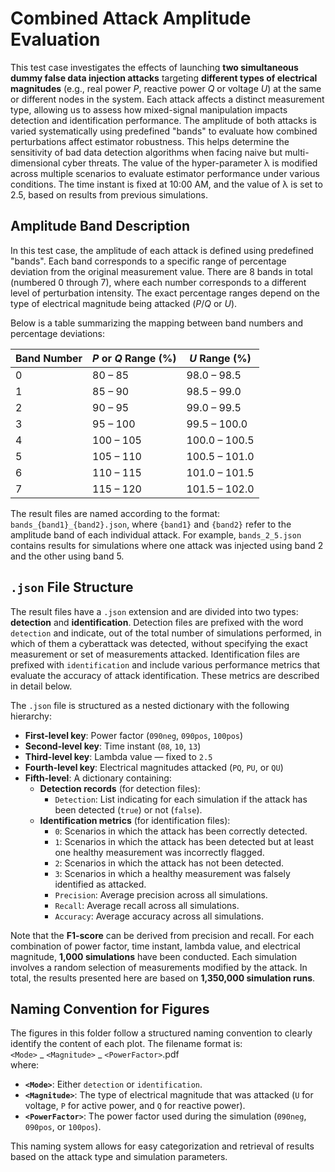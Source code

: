 # Combined Attack Amplitude Evaluation

This test case investigates the effects of launching **two simultaneous dummy false data injection attacks** targeting **different types of electrical magnitudes** (e.g., real power *P*, reactive power *Q* or voltage *U*) at the same or different nodes in the system. Each attack affects a distinct measurement type, allowing us to assess how mixed-signal manipulation impacts detection and identification performance. The amplitude of both attacks is varied systematically using predefined "bands" to evaluate how combined perturbations affect estimator robustness. This helps determine the sensitivity of bad data detection algorithms when facing naive but multi-dimensional cyber threats. The value of the hyper-parameter λ is modified across multiple scenarios to evaluate estimator performance under various conditions. The time instant is fixed at 10:00 AM, and the value of λ is set to 2.5, based on results from previous simulations.

## Amplitude Band Description

In this test case, the amplitude of each attack is defined using predefined "bands". Each band corresponds to a specific range of percentage deviation from the original measurement value. There are 8 bands in total (numbered 0 through 7), where each number corresponds to a different level of perturbation intensity. The exact percentage ranges depend on the type of electrical magnitude being attacked (*P*/*Q* or *U*).

Below is a table summarizing the mapping between band numbers and percentage deviations:

| Band Number | *P* or *Q* Range (%) | *U* Range (%)     |
|-------------|-----------------------|--------------------|
| 0           | 80 – 85               | 98.0 – 98.5        |
| 1           | 85 – 90               | 98.5 – 99.0        |
| 2           | 90 – 95               | 99.0 – 99.5        |
| 3           | 95 – 100              | 99.5 – 100.0       |
| 4           | 100 – 105             | 100.0 – 100.5      |
| 5           | 105 – 110             | 100.5 – 101.0      |
| 6           | 110 – 115             | 101.0 – 101.5      |
| 7           | 115 – 120             | 101.5 – 102.0      |

The result files are named according to the format: `bands_{band1}_{band2}.json`, where `{band1}` and `{band2}` refer to the amplitude band of each individual attack. For example, `bands_2_5.json` contains results for simulations where one attack was injected using band 2 and the other using band 5.

## `.json` File Structure

The result files have a `.json` extension and are divided into two types: **detection** and **identification**. Detection files are prefixed with the word `detection` and indicate, out of the total number of simulations performed, in which of them a cyberattack was detected, without specifying the exact measurement or set of measurements attacked. Identification files are prefixed with `identification` and include various performance metrics that evaluate the accuracy of attack identification. These metrics are described in detail below.

The `.json` file is structured as a nested dictionary with the following hierarchy:

- **First-level key**: Power factor (`090neg`, `090pos`, `100pos`)
- **Second-level key**: Time instant (`08`, `10`, `13`)
- **Third-level key**: Lambda value — fixed to `2.5`
- **Fourth-level key**: Electrical magnitudes attacked (`PQ`, `PU`, or `QU`)
- **Fifth-level**: A dictionary containing:
  - **Detection records** (for detection files):
    - `Detection`: List indicating for each simulation if the attack has been detected (`true`) or not (`false`).
  - **Identification metrics** (for identification files):
    - `0`: Scenarios in which the attack has been correctly detected.
    - `1`: Scenarios in which the attack has been detected but at least one healthy measurement was incorrectly flagged.
    - `2`: Scenarios in which the attack has not been detected.
    - `3`: Scenarios in which a healthy measurement was falsely identified as attacked.
    - `Precision`: Average precision across all simulations.
    - `Recall`: Average recall across all simulations.
    - `Accuracy`: Average accuracy across all simulations.

Note that the **F1-score** can be derived from precision and recall. For each combination of power factor, time instant, lambda value, and electrical magnitude, **1,000 simulations** have been conducted. Each simulation involves a random selection of measurements modified by the attack. In total, the results presented here are based on **1,350,000 simulation runs**.

## Naming Convention for Figures

The figures in this folder follow a structured naming convention to clearly identify the content of each plot. The filename format is:\
`<Mode>` _ `<Magnitude>` _ `<PowerFactor>`.pdf\
where:

- **`<Mode>`**: Either `detection` or `identification`.
- **`<Magnitude>`**: The type of electrical magnitude that was attacked (`U` for voltage, `P` for active power, and `Q` for reactive power).
- **`<PowerFactor>`**: The power factor used during the simulation (`090neg`, `090pos`, or `100pos`).

This naming system allows for easy categorization and retrieval of results based on the attack type and simulation parameters.
